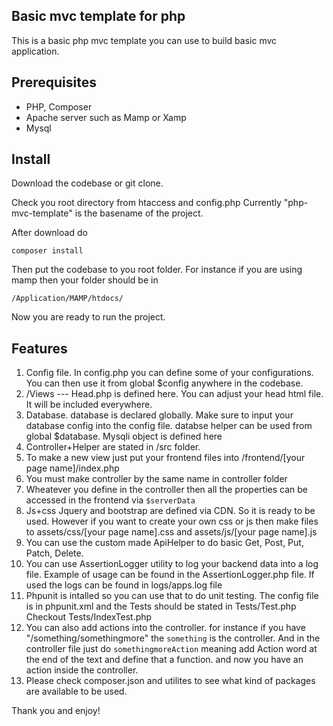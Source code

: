 ## Basic mvc template for php
This is a basic php mvc template you can use to build basic mvc application.

## Prerequisites
- PHP, Composer
- Apache server such as Mamp or Xamp
- Mysql

## Install 
Download the codebase or git clone.

Check you root directory from htaccess and config.php
Currently "php-mvc-template" is the basename of the project. 

After download do

`composer install`

Then put the codebase to you root folder.
For instance if you are using mamp then your folder should be in

`/Application/MAMP/htdocs/`

Now you are ready to run the project. 

## Features
1. Config file. In config.php you can define some of your configurations. You can then use it from global $config anywhere in the codebase.
2. /Views  ---  Head.php is defined here. You can adjust your head html file. It will be included everywhere.
3. Database. database is declared globally. Make sure to input your database config into the config file. databse helper can be used from global $database. Mysqli object is defined here
4. Controller+Helper are stated in /src folder.
5. To make a new view just put your frontend files into /frontend/[your page name]/index.php
6. You must make controller by the same name in controller folder
7. Wheatever you define in the controller then all the properties can be accessed in the frontend via `$serverData`
8. Js+css Jquery and bootstrap are defined via CDN. So it is ready to be used. However if you want to create your own css or js then make files to assets/css/[your page name].css and assets/js/[your page name].js
9. You can use the custom made ApiHelper to do basic Get, Post, Put, Patch, Delete.
10. You can use AssertionLogger utility to log your backend data into a log file. Example of usage can be found in the AssertionLogger.php file. If used the logs can be found in logs/apps.log file
11. Phpunit is intalled so you can use that to do unit testing. The config file is in phpunit.xml and the Tests should be stated in Tests/<controllername>Test.php  Checkout Tests/IndexTest.php
12. You can also add actions into the controller. for instance if you have "/something/somethingmore" the `something` is the controller. And in the controller file just do `somethingmoreAction` meaning add Action word at the end of the text and define that a function. and now you have an action inside the controller.
13. Please check composer.json and utilites to see what kind of packages are available to be used.


Thank you and enjoy!
